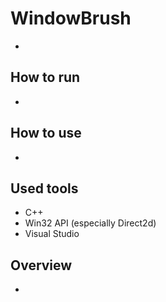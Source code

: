 # WindowBrush

-

## How to run

-

## How to use

-

## Used tools

- C++
- Win32 API (especially Direct2d)
- Visual Studio

## Overview

-

